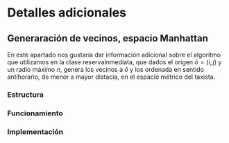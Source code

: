 # Detalles adicionales

## Generaración de vecinos, espacio Manhattan

En este apartado nos gustaría dar información adicional sobre el algoritmo que utilizamos en la clase reservaInmediata, que dados el origen $\bar{o} = ( i, j )$ 
y un radio máximo $n$, genera los vecinos a $\bar{o}$ y los ordenada en sentido antihorario, de menor a mayor distacia, en el espacio métrico del taxista.

### Estructura

### Funcionamiento

### Implementación
